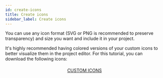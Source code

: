 ```yaml
---
id: create-icons
title: Create icons
sidebar_label: Create icons
---
```

You can use any icon format (SVG or PNG is recommended to preserve transparency) and size you want and include it in your project.

It's highly recommended having colored versions of your custom icons to better visualize them in the project editor. For this tutorial, you can download the following icons:

<div style="text-align: center; margin-top: 20px">
  <p>
    

<a class="button"
href="../assets/custom-icons/Custom-Icons.zip">CUSTOM ICONS</a>

  </p>
</div>